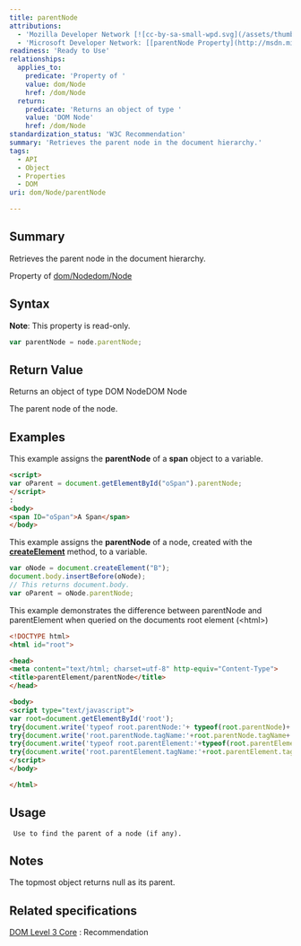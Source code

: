 ```yaml
---
title: parentNode
attributions:
  - 'Mozilla Developer Network [![cc-by-sa-small-wpd.svg](/assets/thumb/8/8c/cc-by-sa-small-wpd.svg/120px-cc-by-sa-small-wpd.svg.png)](http://creativecommons.org/licenses/by-sa/3.0/us/): [[Node.parentNode](https://developer.mozilla.org/en-US/docs/Web/API/Node.parentNode) Article]'
  - 'Microsoft Developer Network: [[parentNode Property](http://msdn.microsoft.com/en-us/library/ie/ms534328(v=vs.85).aspx) Article]'
readiness: 'Ready to Use'
relationships:
  applies_to:
    predicate: 'Property of '
    value: dom/Node
    href: /dom/Node
  return:
    predicate: 'Returns an object of type '
    value: 'DOM Node'
    href: /dom/Node
standardization_status: 'W3C Recommendation'
summary: 'Retrieves the parent node in the document hierarchy.'
tags:
  - API
  - Object
  - Properties
  - DOM
uri: dom/Node/parentNode

---
```

## <span>Summary</span>

Retrieves the parent node in the document hierarchy.

Property of [dom/Node](/dom/Node)[dom/Node](/dom/Node)

## <span>Syntax</span>

**Note**: This property is read-only.

``` js
var parentNode = node.parentNode;
```

## <span>Return Value</span>

Returns an object of type DOM NodeDOM Node

The parent node of the node.

## <span>Examples</span>

This example assigns the **parentNode** of a **span** object to a variable.

``` html
<script>
var oParent = document.getElementById("oSpan").parentNode;
</script>
:
<body>
<span ID="oSpan">A Span</span>
</body>
```

This example assigns the **parentNode** of a node, created with the [**createElement**](/dom/Document/createElement) method, to a variable.

``` js
var oNode = document.createElement("B");
document.body.insertBefore(oNode);
// This returns document.body.
var oParent = oNode.parentNode;
```

This example demonstrates the difference between parentNode and parentElement when queried on the documents root element (\<html\>)

``` html
<!DOCTYPE html>
<html id="root">

<head>
<meta content="text/html; charset=utf-8" http-equiv="Content-Type">
<title>parentElement/parentNode</title>
</head>

<body>
<script type="text/javascript">
var root=document.getElementById('root');
try{document.write('typeof root.parentNode:'+ typeof(root.parentNode)+'<br/>');}catch(e){alert(e);}
try{document.write('root.parentNode.tagName:'+root.parentNode.tagName+'<br/>');}catch(e){alert(e);}
try{document.write('typeof root.parentElement:'+typeof(root.parentElement)+'<br/>');}catch(e){alert(e);}
try{document.write('root.parentElement.tagName:'+root.parentElement.tagName+'<br/>');}catch(e){alert(e);}
</script>
</body>

</html>
```

## <span>Usage</span>

     Use to find the parent of a node (if any).

## <span>Notes</span>

The topmost object returns null as its parent.

## <span>Related specifications</span>

[DOM Level 3 Core](http://www.w3.org/TR/DOM-Level-3-Core/)
:   Recommendation

